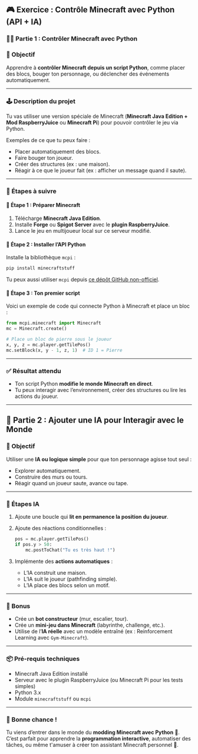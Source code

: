 ## 🎮 Exercice : Contrôle Minecraft avec Python (API + IA)

### 🧑‍💻 Partie 1 : Contrôler Minecraft avec Python

### 🎯 Objectif

Apprendre à **contrôler Minecraft depuis un script Python**, comme placer des blocs, bouger ton personnage, ou déclencher des événements automatiquement.

---

### 🕹️ Description du projet

Tu vas utiliser une version spéciale de Minecraft (**Minecraft Java Edition + Mod RaspberryJuice** ou **Minecraft Pi**) pour pouvoir contrôler le jeu via Python.

Exemples de ce que tu peux faire :

* Placer automatiquement des blocs.
* Faire bouger ton joueur.
* Créer des structures (ex : une maison).
* Réagir à ce que le joueur fait (ex : afficher un message quand il saute).

---

### 🔧 Étapes à suivre

#### 🧰 Étape 1 : Préparer Minecraft

1. Télécharge **Minecraft Java Edition**.
2. Installe **Forge** ou **Spigot Server** avec le **plugin RaspberryJuice**.
3. Lance le jeu en multijoueur local sur ce serveur modifié.

#### 🐍 Étape 2 : Installer l’API Python

Installe la bibliothèque `mcpi` :

```bash
pip install minecraftstuff
```

Tu peux aussi utiliser `mcpi` depuis [ce dépôt GitHub non-officiel](https://github.com/martinohanlon/mcpi).

#### 📜 Étape 3 : Ton premier script

Voici un exemple de code qui connecte Python à Minecraft et place un bloc :

```python
from mcpi.minecraft import Minecraft
mc = Minecraft.create()

# Place un bloc de pierre sous le joueur
x, y, z = mc.player.getTilePos()
mc.setBlock(x, y - 1, z, 1)  # ID 1 = Pierre
```

---

### ✅ Résultat attendu

* Ton script Python **modifie le monde Minecraft en direct**.
* Tu peux interagir avec l’environnement, créer des structures ou lire les actions du joueur.

---

## 🤖 Partie 2 : Ajouter une IA pour Interagir avec le Monde

### 🎯 Objectif

Utiliser une **IA ou logique simple** pour que ton personnage agisse tout seul :

* Explorer automatiquement.
* Construire des murs ou tours.
* Réagir quand un joueur saute, avance ou tape.

---

### 🧠 Étapes IA

1. Ajoute une boucle qui **lit en permanence la position du joueur**.
2. Ajoute des réactions conditionnelles :

   ```python
   pos = mc.player.getTilePos()
   if pos.y > 50:
       mc.postToChat("Tu es très haut !")
   ```
3. Implémente des **actions automatiques** :

   * L’IA construit une maison.
   * L’IA suit le joueur (pathfinding simple).
   * L’IA place des blocs selon un motif.

---

### 🎁 Bonus

* Crée un **bot constructeur** (mur, escalier, tour).
* Crée un **mini-jeu dans Minecraft** (labyrinthe, challenge, etc.).
* Utilise de l’**IA réelle** avec un modèle entraîné (ex : Reinforcement Learning avec `Gym-Minecraft`).

---

### 📦 Pré-requis techniques

* Minecraft Java Edition installé
* Serveur avec le plugin RaspberryJuice (ou Minecraft Pi pour les tests simples)
* Python 3.x
* Module `minecraftstuff` ou `mcpi`

---

### 🚀 Bonne chance !

Tu viens d’entrer dans le monde du **modding Minecraft avec Python** 🤖. C’est parfait pour apprendre la **programmation interactive**, automatiser des tâches, ou même t'amuser à créer ton assistant Minecraft personnel 🧱.